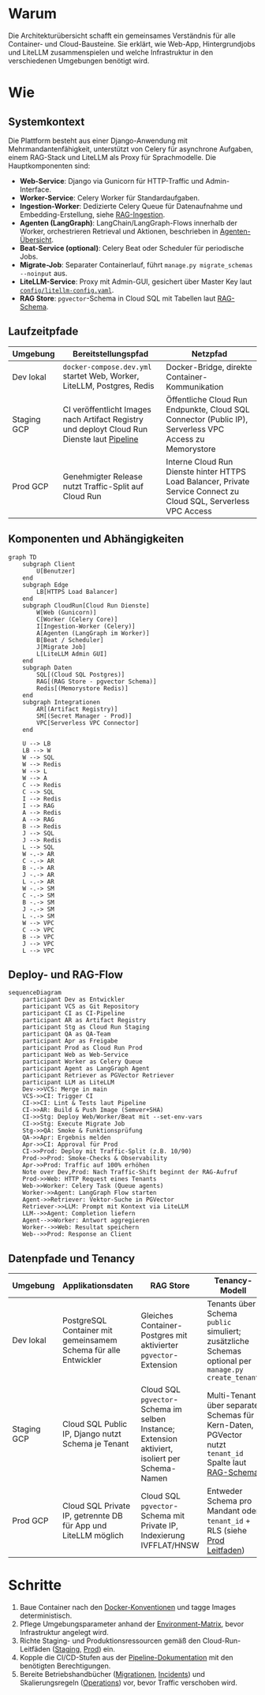 # Warum
Die Architekturübersicht schafft ein gemeinsames Verständnis für alle Container- und Cloud-Bausteine. Sie erklärt, wie Web-App, Hintergrundjobs und LiteLLM zusammenspielen und welche Infrastruktur in den verschiedenen Umgebungen benötigt wird.

# Wie
## Systemkontext
Die Plattform besteht aus einer Django-Anwendung mit Mehrmandantenfähigkeit, unterstützt von Celery für asynchrone Aufgaben, einem RAG-Stack und LiteLLM als Proxy für Sprachmodelle. Die Hauptkomponenten sind:
- **Web-Service**: Django via Gunicorn für HTTP-Traffic und Admin-Interface.
- **Worker-Service**: Celery Worker für Standardaufgaben.
- **Ingestion-Worker**: Dedizierte Celery Queue für Datenaufnahme und Embedding-Erstellung, siehe [RAG-Ingestion](../rag/ingestion.md).
- **Agenten (LangGraph)**: LangChain/LangGraph-Flows innerhalb der Worker, orchestrieren Retrieval und Aktionen, beschrieben in [Agenten-Übersicht](../agents/overview.md).
- **Beat-Service (optional)**: Celery Beat oder Scheduler für periodische Jobs.
- **Migrate-Job**: Separater Containerlauf, führt `manage.py migrate_schemas --noinput` aus.
- **LiteLLM-Service**: Proxy mit Admin-GUI, gesichert über Master Key laut [`config/litellm-config.yaml`](../../config/litellm-config.yaml).
- **RAG Store**: `pgvector`-Schema in Cloud SQL mit Tabellen laut [RAG-Schema](../rag/schema.sql).

## Laufzeitpfade
| Umgebung | Bereitstellungspfad | Netzpfad |
| --- | --- | --- |
| Dev lokal | `docker-compose.dev.yml` startet Web, Worker, LiteLLM, Postgres, Redis | Docker-Bridge, direkte Container-Kommunikation |
| Staging GCP | CI veröffentlicht Images nach Artifact Registry und deployt Cloud Run Dienste laut [Pipeline](../cicd/pipeline.md) | Öffentliche Cloud Run Endpunkte, Cloud SQL Connector (Public IP), Serverless VPC Access zu Memorystore |
| Prod GCP | Genehmigter Release nutzt Traffic-Split auf Cloud Run | Interne Cloud Run Dienste hinter HTTPS Load Balancer, Private Service Connect zu Cloud SQL, Serverless VPC Access |

## Komponenten und Abhängigkeiten
```mermaid
graph TD
    subgraph Client
        U[Benutzer]
    end
    subgraph Edge
        LB[HTTPS Load Balancer]
    end
    subgraph CloudRun[Cloud Run Dienste]
        W[Web (Gunicorn)]
        C[Worker (Celery Core)]
        I[Ingestion-Worker (Celery)]
        A[Agenten (LangGraph im Worker)]
        B[Beat / Scheduler]
        J[Migrate Job]
        L[LiteLLM Admin GUI]
    end
    subgraph Daten
        SQL[(Cloud SQL Postgres)]
        RAG[(RAG Store - pgvector Schema)]
        Redis[(Memorystore Redis)]
    end
    subgraph Integrationen
        AR[(Artifact Registry)]
        SM[(Secret Manager - Prod)]
        VPC[Serverless VPC Connector]
    end

    U --> LB
    LB --> W
    W --> SQL
    W --> Redis
    W --> L
    W --> A
    C --> Redis
    C --> SQL
    I --> Redis
    I --> RAG
    A --> Redis
    A --> RAG
    B --> Redis
    J --> SQL
    J --> Redis
    L --> SQL
    W -.-> AR
    C -.-> AR
    B -.-> AR
    J -.-> AR
    L -.-> AR
    W -.-> SM
    C -.-> SM
    B -.-> SM
    J -.-> SM
    L -.-> SM
    W --> VPC
    C --> VPC
    B --> VPC
    J --> VPC
    L --> VPC
```

## Deploy- und RAG-Flow
```mermaid
sequenceDiagram
    participant Dev as Entwickler
    participant VCS as Git Repository
    participant CI as CI-Pipeline
    participant AR as Artifact Registry
    participant Stg as Cloud Run Staging
    participant QA as QA-Team
    participant Apr as Freigabe
    participant Prod as Cloud Run Prod
    participant Web as Web-Service
    participant Worker as Celery Queue
    participant Agent as LangGraph Agent
    participant Retriever as PGVector Retriever
    participant LLM as LiteLLM
    Dev->>VCS: Merge in main
    VCS->>CI: Trigger CI
    CI->>CI: Lint & Tests laut Pipeline
    CI->>AR: Build & Push Image (Semver+SHA)
    CI->>Stg: Deploy Web/Worker/Beat mit --set-env-vars
    CI->>Stg: Execute Migrate Job
    Stg->>QA: Smoke & Funktionsprüfung
    QA->>Apr: Ergebnis melden
    Apr->>CI: Approval für Prod
    CI->>Prod: Deploy mit Traffic-Split (z.B. 10/90)
    Prod->>Prod: Smoke-Checks & Observability
    Apr->>Prod: Traffic auf 100% erhöhen
    Note over Dev,Prod: Nach Traffic-Shift beginnt der RAG-Aufruf
    Prod->>Web: HTTP Request eines Tenants
    Web->>Worker: Celery Task (Queue agents)
    Worker->>Agent: LangGraph Flow starten
    Agent->>Retriever: Vektor-Suche in PGVector
    Retriever->>LLM: Prompt mit Kontext via LiteLLM
    LLM-->>Agent: Completion liefern
    Agent-->>Worker: Antwort aggregieren
    Worker-->>Web: Resultat speichern
    Web-->>Prod: Response an Client
```

## Datenpfade und Tenancy
| Umgebung | Applikationsdaten | RAG Store | Tenancy-Modell |
| --- | --- | --- | --- |
| Dev lokal | PostgreSQL Container mit gemeinsamem Schema für alle Entwickler | Gleiches Container-Postgres mit aktivierter `pgvector`-Extension | Tenants über Schema `public` simuliert; zusätzliche Schemas optional per `manage.py create_tenant` |
| Staging GCP | Cloud SQL Public IP, Django nutzt Schema je Tenant | Cloud SQL `pgvector`-Schema im selben Instance; Extension aktiviert, isoliert per Schema-Namen | Multi-Tenant über separate Schemas für Kern-Daten, PGVector nutzt `tenant_id` Spalte laut [RAG-Schema](../rag/schema.sql) |
| Prod GCP | Cloud SQL Private IP, getrennte DB für App und LiteLLM möglich | Cloud SQL `pgvector`-Schema mit Private IP, Indexierung IVFFLAT/HNSW | Entweder Schema pro Mandant oder `tenant_id` + RLS (siehe [Prod Leitfaden](../cloud/gcp-prod.md)) |

# Schritte
1. Baue Container nach den [Docker-Konventionen](../docker/conventions.md) und tagge Images deterministisch.
2. Pflege Umgebungsparameter anhand der [Environment-Matrix](../environments/matrix.md), bevor Infrastruktur angelegt wird.
3. Richte Staging- und Produktionsressourcen gemäß den Cloud-Run-Leitfäden ([Staging](../cloud/gcp-staging.md), [Prod](../cloud/gcp-prod.md)) ein.
4. Kopple die CI/CD-Stufen aus der [Pipeline-Dokumentation](../cicd/pipeline.md) mit den benötigten Berechtigungen.
5. Bereite Betriebshandbücher ([Migrationen](../runbooks/migrations.md), [Incidents](../runbooks/incidents.md)) und Skalierungsregeln ([Operations](../operations/scaling.md)) vor, bevor Traffic verschoben wird.
